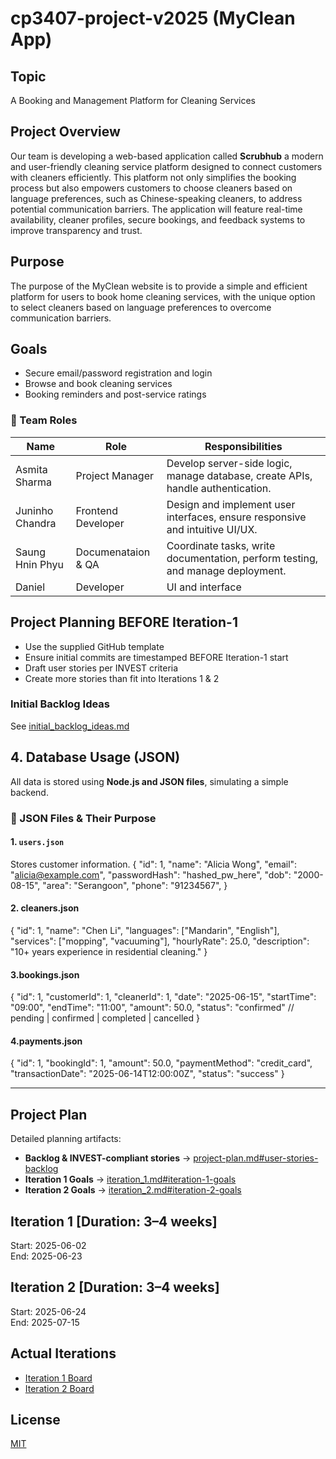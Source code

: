 # cp3407-project-v2025 (MyClean App)

## Topic
A Booking and Management Platform for Cleaning Services

## Project Overview
Our team is developing a web-based application called **Scrubhub** a modern
and user-friendly cleaning service platform designed to connect customers
with cleaners efficiently. This platform not only simplifies the booking 
process but also empowers customers to choose cleaners based on language preferences,
such as Chinese-speaking cleaners, to address potential communication barriers. 
The application will feature real-time availability, cleaner profiles, secure bookings,
and feedback systems to improve transparency and trust.

## Purpose
The purpose of the MyClean website is to provide a simple and efficient platform for users to book home cleaning services,
with the unique option to select cleaners based on language preferences to overcome communication barriers.

## Goals
- Secure email/password registration and login  
- Browse and book cleaning services  
- Booking reminders and post-service ratings  

### 👥 Team Roles

| Name              | Role               | Responsibilities                                                                 |
|-------------------|------------------- |----------------------------------------------------------------------------------|
| Asmita Sharma     | Project Manager    | Develop server-side logic, manage database, create APIs, handle authentication.  |
| Juninho Chandra   | Frontend Developer | Design and implement user interfaces, ensure responsive and intuitive UI/UX.     |
| Saung Hnin Phyu   | Documenataion & QA | Coordinate tasks, write documentation, perform testing, and manage deployment.   |
| Daniel            | Developer          | UI and interface                                                                 |




## Project Planning BEFORE Iteration-1
- Use the supplied GitHub template  
- Ensure initial commits are timestamped BEFORE Iteration-1 start  
- Draft user stories per INVEST criteria  
- Create more stories than fit into Iterations 1 & 2  

### Initial Backlog Ideas
See [initial_backlog_ideas.md](./initial_backlog_ideas.md)  

## 4. Database Usage (JSON)
All data is stored using **Node.js and JSON files**, simulating a 
simple backend.

### 📁 JSON Files & Their Purpose

#### 1. `users.json`
Stores customer information.
{
  "id": 1,
  "name": "Alicia Wong",
  "email": "alicia@example.com",
  "passwordHash": "hashed_pw_here",
  "dob": "2000-08-15",
  "area": "Serangoon",
  "phone": "91234567",
}

#### 2. cleaners.json
{
  "id": 1,
  "name": "Chen Li",
  "languages": ["Mandarin", "English"],
  "services": ["mopping", "vacuuming"],
  "hourlyRate": 25.0,
  "description": "10+ years experience in residential cleaning."
}

#### 3.bookings.json
{
  "id": 1,
  "customerId": 1,
  "cleanerId": 1,
  "date": "2025-06-15",
  "startTime": "09:00",
  "endTime": "11:00",
  "amount": 50.0,
  "status": "confirmed" // pending | confirmed | completed | cancelled
}

#### 4.payments.json
{
  "id": 1,
  "bookingId": 1,
  "amount": 50.0,
  "paymentMethod": "credit_card",
  "transactionDate": "2025-06-14T12:00:00Z",
  "status": "success"
}


------------------------------------------------------------------------

## Project Plan
Detailed planning artifacts:  
- **Backlog & INVEST-compliant stories** → [project-plan.md#user-stories-backlog](./project-plan.md#user-stories-backlog)  
- **Iteration 1 Goals**               → [iteration_1.md#iteration-1-goals](./iteration_1.md#iteration-1-goals)  
- **Iteration 2 Goals**               → [iteration_2.md#iteration-2-goals](./iteration_2.md#iteration-2-goals)  

## Iteration 1 [Duration: 3–4 weeks]
Start: 2025-06-02  
End:   2025-06-23  

## Iteration 2 [Duration: 3–4 weeks]
Start: 2025-06-24  
End:   2025-07-15  

## Actual Iterations
- [Iteration 1 Board](./iteration_1.md)  
- [Iteration 2 Board](./iteration_2.md)  

## License
[MIT](./LICENSE.txt)

